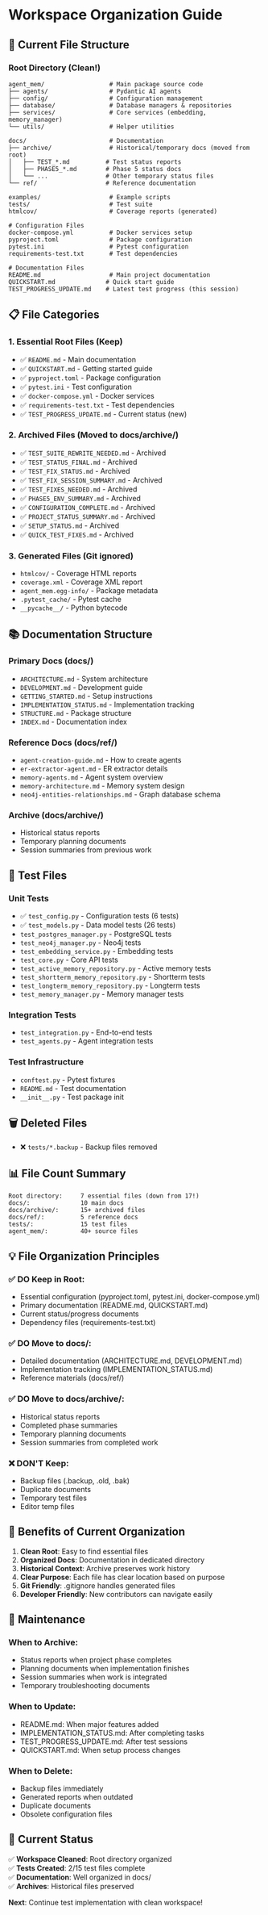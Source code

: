 # Workspace Organization Guide

## 📁 Current File Structure

### Root Directory (Clean!)
```
agent_mem/                  # Main package source code
├── agents/                 # Pydantic AI agents
├── config/                 # Configuration management
├── database/               # Database managers & repositories
├── services/               # Core services (embedding, memory_manager)
└── utils/                  # Helper utilities

docs/                       # Documentation
├── archive/                # Historical/temporary docs (moved from root)
│   ├── TEST_*.md          # Test status reports
│   ├── PHASE5_*.md        # Phase 5 status docs
│   └── ...                # Other temporary status files
└── ref/                   # Reference documentation

examples/                   # Example scripts
tests/                      # Test suite
htmlcov/                    # Coverage reports (generated)

# Configuration Files
docker-compose.yml          # Docker services setup
pyproject.toml              # Package configuration
pytest.ini                  # Pytest configuration
requirements-test.txt       # Test dependencies

# Documentation Files  
README.md                   # Main project documentation
QUICKSTART.md              # Quick start guide
TEST_PROGRESS_UPDATE.md    # Latest test progress (this session)
```

## 📋 File Categories

### 1. Essential Root Files (Keep)
- ✅ `README.md` - Main documentation
- ✅ `QUICKSTART.md` - Getting started guide
- ✅ `pyproject.toml` - Package configuration
- ✅ `pytest.ini` - Test configuration
- ✅ `docker-compose.yml` - Docker services
- ✅ `requirements-test.txt` - Test dependencies
- ✅ `TEST_PROGRESS_UPDATE.md` - Current status (new)

### 2. Archived Files (Moved to docs/archive/)
- ✅ `TEST_SUITE_REWRITE_NEEDED.md` - Archived
- ✅ `TEST_STATUS_FINAL.md` - Archived
- ✅ `TEST_FIX_STATUS.md` - Archived
- ✅ `TEST_FIX_SESSION_SUMMARY.md` - Archived
- ✅ `TEST_FIXES_NEEDED.md` - Archived
- ✅ `PHASE5_ENV_SUMMARY.md` - Archived
- ✅ `CONFIGURATION_COMPLETE.md` - Archived
- ✅ `PROJECT_STATUS_SUMMARY.md` - Archived
- ✅ `SETUP_STATUS.md` - Archived
- ✅ `QUICK_TEST_FIXES.md` - Archived

### 3. Generated Files (Git ignored)
- `htmlcov/` - Coverage HTML reports
- `coverage.xml` - Coverage XML report
- `agent_mem.egg-info/` - Package metadata
- `.pytest_cache/` - Pytest cache
- `__pycache__/` - Python bytecode

## 📚 Documentation Structure

### Primary Docs (docs/)
- `ARCHITECTURE.md` - System architecture
- `DEVELOPMENT.md` - Development guide
- `GETTING_STARTED.md` - Setup instructions
- `IMPLEMENTATION_STATUS.md` - Implementation tracking
- `STRUCTURE.md` - Package structure
- `INDEX.md` - Documentation index

### Reference Docs (docs/ref/)
- `agent-creation-guide.md` - How to create agents
- `er-extractor-agent.md` - ER extractor details
- `memory-agents.md` - Agent system overview
- `memory-architecture.md` - Memory system design
- `neo4j-entities-relationships.md` - Graph database schema

### Archive (docs/archive/)
- Historical status reports
- Temporary planning documents
- Session summaries from previous work

## 🧪 Test Files

### Unit Tests
- ✅ `test_config.py` - Configuration tests (6 tests)
- ✅ `test_models.py` - Data model tests (26 tests)
- `test_postgres_manager.py` - PostgreSQL tests
- `test_neo4j_manager.py` - Neo4j tests
- `test_embedding_service.py` - Embedding tests
- `test_core.py` - Core API tests
- `test_active_memory_repository.py` - Active memory tests
- `test_shortterm_memory_repository.py` - Shortterm tests
- `test_longterm_memory_repository.py` - Longterm tests
- `test_memory_manager.py` - Memory manager tests

### Integration Tests
- `test_integration.py` - End-to-end tests
- `test_agents.py` - Agent integration tests

### Test Infrastructure
- `conftest.py` - Pytest fixtures
- `README.md` - Test documentation
- `__init__.py` - Test package init

## 🗑️ Deleted Files
- ❌ `tests/*.backup` - Backup files removed

## 📊 File Count Summary

```
Root directory:     7 essential files (down from 17!)
docs/:              10 main docs
docs/archive/:      15+ archived files
docs/ref/:          5 reference docs
tests/:             15 test files
agent_mem/:         40+ source files
```

## 💡 File Organization Principles

### ✅ DO Keep in Root:
- Essential configuration (pyproject.toml, pytest.ini, docker-compose.yml)
- Primary documentation (README.md, QUICKSTART.md)
- Current status/progress documents
- Dependency files (requirements-test.txt)

### ✅ DO Move to docs/:
- Detailed documentation (ARCHITECTURE.md, DEVELOPMENT.md)
- Implementation tracking (IMPLEMENTATION_STATUS.md)
- Reference materials (docs/ref/)

### ✅ DO Move to docs/archive/:
- Historical status reports
- Completed phase summaries
- Temporary planning documents
- Session summaries from completed work

### ❌ DON'T Keep:
- Backup files (.backup, .old, .bak)
- Duplicate documents
- Temporary test files
- Editor temp files

## 🎯 Benefits of Current Organization

1. **Clean Root**: Easy to find essential files
2. **Organized Docs**: Documentation in dedicated directory
3. **Historical Context**: Archive preserves work history
4. **Clear Purpose**: Each file has clear location based on purpose
5. **Git Friendly**: .gitignore handles generated files
6. **Developer Friendly**: New contributors can navigate easily

## 🔄 Maintenance

### When to Archive:
- Status reports when project phase completes
- Planning documents when implementation finishes
- Session summaries when work is integrated
- Temporary troubleshooting documents

### When to Update:
- README.md: When major features added
- IMPLEMENTATION_STATUS.md: After completing tasks
- TEST_PROGRESS_UPDATE.md: After test sessions
- QUICKSTART.md: When setup process changes

### When to Delete:
- Backup files immediately
- Generated reports when outdated
- Duplicate documents
- Obsolete configuration files

## 📝 Current Status

✅ **Workspace Cleaned**: Root directory organized  
✅ **Tests Created**: 2/15 test files complete  
✅ **Documentation**: Well organized in docs/  
✅ **Archives**: Historical files preserved  

**Next**: Continue test implementation with clean workspace!
